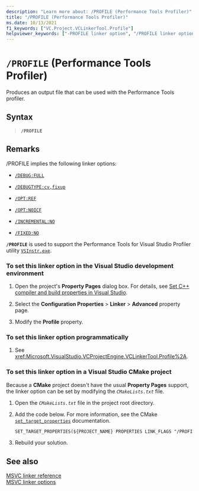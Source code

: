 ```yaml
---
description: "Learn more about: /PROFILE (Performance Tools Profiler)"
title: "/PROFILE (Performance Tools Profiler)"
ms.date: 10/13/2021
f1_keywords: ["VC.Project.VCLinkerTool.Profile"]
helpviewer_keywords: ["-PROFILE linker option", "/PROFILE linker option"]
---
```

# `/PROFILE` (Performance Tools Profiler)

Produces an output file that can be used with the Performance Tools profiler.

## Syntax

> **`/PROFILE`**

## Remarks

/PROFILE implies the following linker options:

- [`/DEBUG:FULL`](debug-generate-debug-info.md)

- [`/DEBUGTYPE:cv,fixup`](debugtype-debug-info-options.md)

- [`/OPT:REF`](opt-optimizations.md)

- [`/OPT:NOICF`](opt-optimizations.md)

- [`/INCREMENTAL:NO`](incremental-link-incrementally.md)

- [`/FIXED:NO`](fixed-fixed-base-address.md)

**`/PROFILE`** is used to support the Performance Tools for Visual Studio Profiler utility [`VSInstr.exe`](/visualstudio/profiling/vsinstr).

### To set this linker option in the Visual Studio development environment

1. Open the project's **Property Pages** dialog box. For details, see [Set C++ compiler and build properties in Visual Studio](../working-with-project-properties.md).

1. Select the **Configuration Properties** > **Linker** > **Advanced** property page.

1. Modify the **Profile** property.

### To set this linker option programmatically

1. See <xref:Microsoft.VisualStudio.VCProjectEngine.VCLinkerTool.Profile%2A>.

### To set this linker option in a Visual Studio CMake project

Because a **CMake** project doesn't have the usual **Property Pages** support, the linker option can be set by modifying the *`CMakeLists.txt`* file.

1. Open the *`CMakeLists.txt`* file in the project root directory.

1. Add the code below. For more information, see the CMake [`set_target_properties`](https://cmake.org/cmake/help/latest/command/set_target_properties.html) documentation.

   ```txt
   SET_TARGET_PROPERTIES(${PROJECT_NAME} PROPERTIES LINK_FLAGS "/PROFILE")
   ```

1. Rebuild your solution.

## See also

[MSVC linker reference](linking.md)\
[MSVC linker options](linker-options.md)
